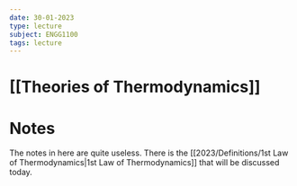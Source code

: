 ```yaml
---
date: 30-01-2023
type: lecture
subject: ENGG1100
tags: lecture
---
```

# [[Theories of Thermodynamics]]

# Notes
The notes in here are quite useless.
There is the [[2023/Definitions/1st Law of Thermodynamics|1st Law of Thermodynamics]] that will be discussed today. 